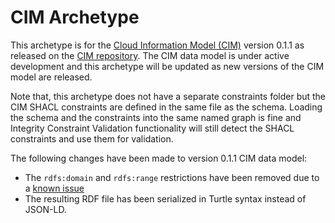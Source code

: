 # CIM Archetype

This archetype is for the [Cloud Information Model (CIM)](https://cloudinformationmodel.org) version 0.1.1
as released on the [CIM repository](https://github.com/cloudinformationmodel/cloudinformationmodel). The
CIM data model is under active development and this archetype will be updated as new versions of the CIM
model are released.

Note that, this archetype does not have a separate constraints folder but the CIM SHACL constraints are
defined in the same file as the schema. Loading the schema and the constraints into the same named graph
is fine and Integrity Constraint Validation functionality will still detect the SHACL constraints and
use them for validation.

The following changes have been made to version 0.1.1 CIM data model:

* The `rdfs:domain` and `rdfs:range` restrictions have been removed due to a [known issue](https://github.com/cloudinformationmodel/cloudinformationmodel/issues/8)
* The resulting RDF file has been serialized in Turtle syntax instead of JSON-LD.